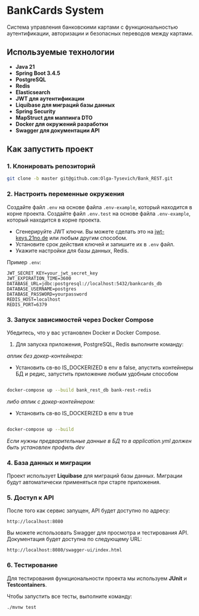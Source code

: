 # BankCards System

Система управления банковскими картами с функциональностью аутентификации, авторизации и безопасных переводов между картами.

## Используемые технологии

* **Java 21**
* **Spring Boot 3.4.5**
* **PostgreSQL**
* **Redis**
* **Elasticsearch**
* **JWT для аутентификации**
* **Liquibase для миграций базы данных**
* **Spring Security**
* **MapStruct для маппинга DTO**
* **Docker для окружений разработки**
* **Swagger для документации API**

## Как запустить проект

### 1. Клонировать репозиторий

```bash
git clone -b master git@github.com:Olga-Tysevich/Bank_REST.git
```

### 2. Настроить переменные окружения

Создайте файл `.env` на основе файла `.env-example`, который находится в корне проекта.
Создайте файл `.env.test` на основе файла `.env-example`, который находится в корне проекта.

* Сгенерируйте JWT ключи. Вы можете сделать это на [jwt-keys.21no.de](https://jwt-keys.21no.de/) или любым другим способом.
* Установите срок действия ключей и запишите их в `.env` файл.
* Укажите настройки для базы данных, Redis.

Пример `.env`:

```env
JWT_SECRET_KEY=your_jwt_secret_key
JWT_EXPIRATION_TIME=3600
DATABASE_URL=jdbc:postgresql://localhost:5432/bankcards_db
DATABASE_USERNAME=postgres
DATABASE_PASSWORD=yourpassword
REDIS_HOST=localhost
REDIS_PORT=6379
```

### 3. Запуск зависимостей через Docker Compose

Убедитесь, что у вас установлен Docker и Docker Compose.

1. Для запуска приложения, PostgreSQL, Redis выполните команду:

*аплик без докер-контейнера:*
- Установить св-во IS_DOCKERIZED в env в false, апустить контейнеры БД и редис, запустить приложение любым удобным способом
```bash

docker-compose up --build bank_rest_db bank-rest-redis

```

*либо аплик с докер-контейнером:*
- Установить св-во IS_DOCKERIZED в env в true
```bash

docker-compose up --build

```
*Если нужны предварительные данные в БД то в application.yml должен быть установлен профиль dev*

### 4. База данных и миграции

Проект использует **Liquibase** для миграций базы данных. Миграции будут автоматически применяться при старте приложения.

### 5. Доступ к API

После того как сервис запущен, API будет доступно по адресу:

```plaintext
http://localhost:8080
```

Вы можете использовать Swagger для просмотра и тестирования API. Документация будет доступна по следующему URL:

```plaintext
http://localhost:8080/swagger-ui/index.html
```

### 6. Тестирование

Для тестирования функциональности проекта мы используем **JUnit** и **Testcontainers**.

Чтобы запустить все тесты, выполните команду:

```bash
./mvnw test
```
